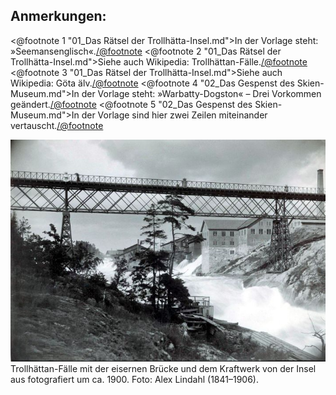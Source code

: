 <h2>Anmerkungen:</h2>

<@footnote 1 "01_Das Rätsel der Trollhätta-Insel.md">In der Vorlage steht: »Seemansenglisch«.</@footnote>
<@footnote 2 "01_Das Rätsel der Trollhätta-Insel.md">Siehe auch Wikipedia: Trollhättan-Fälle.</@footnote>
<@footnote 3 "01_Das Rätsel der Trollhätta-Insel.md">Siehe auch Wikipedia: Göta älv.</@footnote>
<@footnote 4 "02_Das Gespenst des Skien-Museum.md">In der Vorlage steht: »Warbatty-Dogston« – Drei Vorkommen geändert.</@footnote>
<@footnote 5 "02_Das Gespenst des Skien-Museum.md">In der Vorlage sind hier zwei Zeilen miteinander vertauscht.</@footnote>

<div class="img-right pre"><img alt="Trollhättan-Fälle" src="075_Trollhaettan-Faelle.jpg"/>
Trollhättan-Fälle mit der eisernen Brücke und dem Kraftwerk von der Insel aus fotografiert um ca. 1900.
Foto: Alex Lindahl (1841–1906).
</div>
